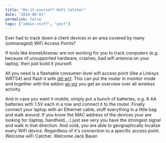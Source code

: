 ```yaml
---
title: "Do-it-yourself WiFi Catcher"
date: "2010-08-01"
permalink: false
tags: ["admin-stuff", "post"]
---
```


Ever had to track down a client devices in an area covered by many (unmanaged) WiFi Access Points?

If tools like kismet/kismac are not working for you to track computers (e.g. because of unsupported hardware, crashes, bad wifi antenna on your laptop, then just build it yourself.

All you need is a flashable consumer-level wifi access point (like a Linksys WRT54) and flash it with [dd-wrt](http://www.dd-wrt.com). This can put the router in monitor mode and together with the addon [wi-viz](http://wiviz.natetrue.com/) you get an overview over all wireless activity.

And in case you want it mobile, simply put a bunch of batteries, e.g. 8 AA batteries with 1.5V each in a row and connect it to the router. Finally connect your laptop with an Ethernet cable, stuff everything in a little bag and walk around. If you know the MAC address of the devices your are looking for (laptop, handheld,...) just see very you have the strongest signal and walk in that direction. And voilà, you are able to geographically localize every WiFi device. Regardless of it's connection to a specific access point. Welcome wiFi Catcher. Welcome Jack Bauer.
